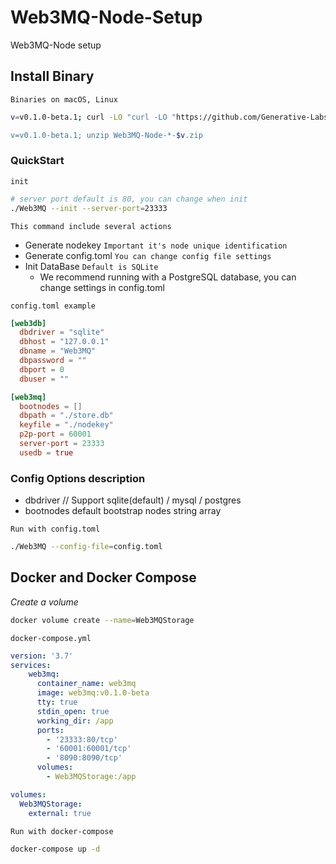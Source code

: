 # Web3MQ-Node-Setup
Web3MQ-Node setup


## Install Binary

`Binaries on macOS, Linux`

```bash
v=v0.1.0-beta.1; curl -LO "curl -LO "https://github.com/Generative-Labs/Web3MQ-Node-Setup/releases/download/$v/Web3MQ-Node-$(uname -s | awk '{ print tolower($0) }')-x64-$v.zip"

v=v0.1.0-beta.1; unzip Web3MQ-Node-*-$v.zip
```

### QuickStart

`init`

```bash
# server port default is 80, you can change when init
./Web3MQ --init --server-port=23333
```

`This command include several actions`

- Generate nodekey `Important it's node unique identification`
- Generate config.toml `You can change config file settings`
- Init DataBase `Default is SQLite`
    - We recommend running with a PostgreSQL database, you can change settings in config.toml

`config.toml example`

```toml
[web3db]
  dbdriver = "sqlite"
  dbhost = "127.0.0.1"
  dbname = "Web3MQ"
  dbpassword = ""
  dbport = 0
  dbuser = ""

[web3mq]
  bootnodes = []
  dbpath = "./store.db"
  keyfile = "./nodekey"
  p2p-port = 60001
  server-port = 23333
  usedb = true
```

### Config Options description

- dbdriver // Support   sqlite(default) / mysql / postgres
- bootnodes default bootstrap nodes string array


`Run with config.toml`

```bash
./Web3MQ --config-file=config.toml
```


## Docker and Docker Compose

*Create a volume*

```bash
docker volume create --name=Web3MQStorage
```

`docker-compose.yml`

```yaml
version: '3.7'
services:
    web3mq:
      container_name: web3mq
      image: web3mq:v0.1.0-beta
      tty: true
      stdin_open: true
      working_dir: /app
      ports:
        - '23333:80/tcp'
        - '60001:60001/tcp'
        - '8090:8090/tcp'
      volumes:
        - Web3MQStorage:/app

volumes:
  Web3MQStorage:
    external: true
```

`Run with docker-compose`

```bash
docker-compose up -d
```
